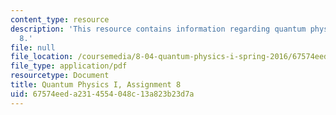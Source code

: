 ```yaml
---
content_type: resource
description: 'This resource contains information regarding quantum physics: Assignment
  8.'
file: null
file_location: /coursemedia/8-04-quantum-physics-i-spring-2016/67574eeda2314554048c13a823b23d7a_MIT8_04S16_ps8_2016.pdf
file_type: application/pdf
resourcetype: Document
title: Quantum Physics I, Assignment 8
uid: 67574eed-a231-4554-048c-13a823b23d7a
---
```

